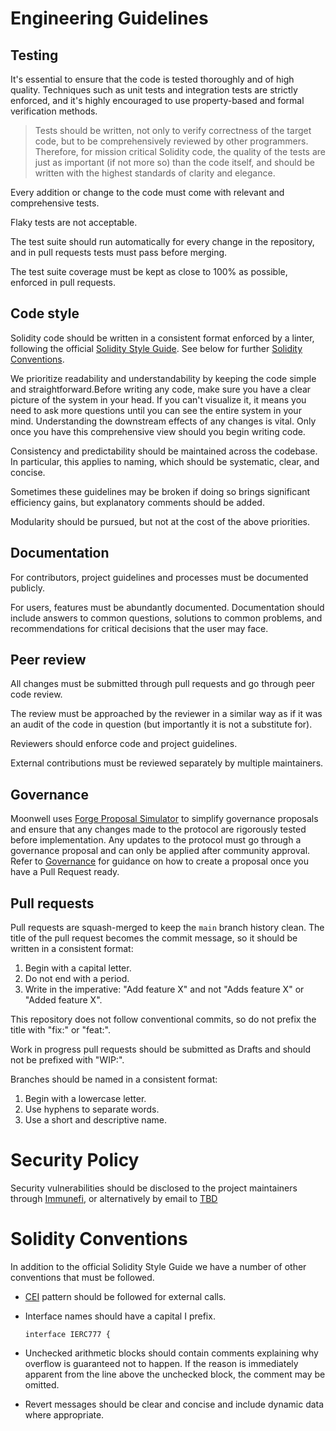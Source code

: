 # Engineering Guidelines

## Testing

It's essential to ensure that the code is tested thoroughly and of high quality.
Techniques such as unit tests and integration tests are strictly enforced, and
it's highly encouraged to use property-based and formal verification methods.

> Tests should be written, not only to verify correctness of the target code,
> but to be comprehensively reviewed by other programmers. Therefore, for
> mission critical Solidity code, the quality of the tests are just as important
> (if not more so) than the code itself, and should be written with the highest
> standards of clarity and elegance.

Every addition or change to the code must come with relevant and comprehensive
tests.

Flaky tests are not acceptable.

The test suite should run automatically for every change in the repository, and
in pull requests tests must pass before merging.

The test suite coverage must be kept as close to 100% as possible, enforced in
pull requests.

## Code style

Solidity code should be written in a consistent format enforced by a linter,
following the official
[Solidity Style Guide](https://docs.soliditylang.org/en/latest/style-guide.html).
See below for further [Solidity Conventions](#solidity-conventions).

We prioritize readability and understandability by keeping the code simple and
straightforward.Before writing any code, make sure you have a clear picture of
the system in your head. If you can't visualize it, it means you need to ask
more questions until you can see the entire system in your mind. Understanding
the downstream effects of any changes is vital. Only once you have this
comprehensive view should you begin writing code.

Consistency and predictability should be maintained across the codebase. In
particular, this applies to naming, which should be systematic, clear, and
concise.

Sometimes these guidelines may be broken if doing so brings significant
efficiency gains, but explanatory comments should be added.

Modularity should be pursued, but not at the cost of the above priorities.

## Documentation

For contributors, project guidelines and processes must be documented publicly.

For users, features must be abundantly documented. Documentation should include
answers to common questions, solutions to common problems, and recommendations
for critical decisions that the user may face.

## Peer review

All changes must be submitted through pull requests and go through peer code
review.

The review must be approached by the reviewer in a similar way as if it was an
audit of the code in question (but importantly it is not a substitute for).

Reviewers should enforce code and project guidelines.

External contributions must be reviewed separately by multiple maintainers.

## Governance

Moonwell uses
[Forge Proposal Simulator](https://github.com/solidity-labs-io/forge-proposal-simulator/)
to simplify governance proposals and ensure that any changes made to the
protocol are rigorously tested before implementation. Any updates to the
protocol must go through a governance proposal and can only be applied after
community approval. Refer to [Governance](./governance/README.md) for guidance
on how to create a proposal once you have a Pull Request ready.

## Pull requests

Pull requests are squash-merged to keep the `main` branch history clean. The
title of the pull request becomes the commit message, so it should be written in
a consistent format:

1. Begin with a capital letter.
2. Do not end with a period.
3. Write in the imperative: "Add feature X" and not "Adds feature X" or "Added
   feature X".

This repository does not follow conventional commits, so do not prefix the title
with "fix:" or "feat:".

Work in progress pull requests should be submitted as Drafts and should not be
prefixed with "WIP:".

Branches should be named in a consistent format:

1. Begin with a lowercase letter.
2. Use hyphens to separate words.
3. Use a short and descriptive name.

# Security Policy

Security vulnerabilities should be disclosed to the project maintainers through
[Immunefi](https://immunefi.com/bounty/moonwell/), or alternatively by email to
[TBD]()

# Solidity Conventions

In addition to the official Solidity Style Guide we have a number of other
conventions that must be followed.

- [CEI](https://fravoll.github.io/solidity-patterns/checks_effects_interactions.html)
  pattern should be followed for external calls.

- Interface names should have a capital I prefix.

  ```solidity
  interface IERC777 {
  ```

- Unchecked arithmetic blocks should contain comments explaining why overflow is
  guaranteed not to happen. If the reason is immediately apparent from the line
  above the unchecked block, the comment may be omitted.

- Revert messages should be clear and concise and include dynamic data where
  appropriate.
